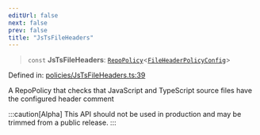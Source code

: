 ```yaml
---
editUrl: false
next: false
prev: false
title: "JsTsFileHeaders"
---
```


> `const` **JsTsFileHeaders**: [`RepoPolicy`](/api/interfaces/repopolicy/)\<[`FileHeaderPolicyConfig`](/api/interfaces/fileheaderpolicyconfig/)\>

Defined in: [policies/JsTsFileHeaders.ts:39](https://github.com/tylerbutler/tools-monorepo/blob/main/packages/repopo/src/policies/JsTsFileHeaders.ts#L39)

A RepoPolicy that checks that JavaScript and TypeScript source files have the configured header comment

:::caution[Alpha]
This API should not be used in production and may be trimmed from a public release.
:::
